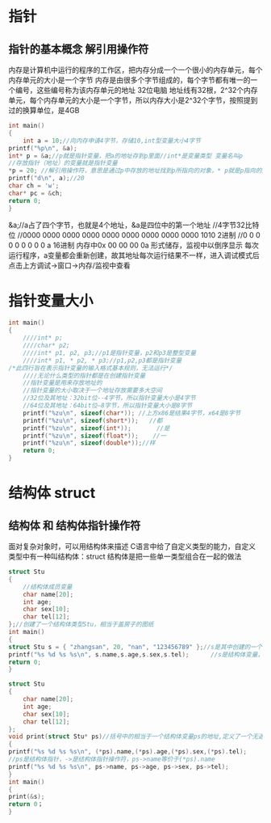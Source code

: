 # 指针
## 指针的基本概念 解引用操作符
内存是计算机中运行的程序的工作区，把内存分成一个一个很小的内存单元，每个内存单元的大小是一个字节
内存是由很多个字节组成的，每个字节都有唯一的一个编号，这些编号称为该内存单元的地址
32位电脑
地址线有32根，2^32个内存单元，每个内存单元的大小是一个字节，所以内存大小是2^32个字节，按照提到过的换算单位，是4GB

```c
int main()
{
	int a = 10;//向内存申请4字节，存储10,int型变量大小4字节
printf("%p\n", &a);
int* p = &a;//p就是指针变量，把a的地址存到p里面//int*是变量类型 变量名叫p
//存放指针（地址）的变量就是指针变量
*p = 20; //解引用操作符，意思是通过p中存放的地址找到p所指向的对象，* p就是p指向的对象
printf("d\n", a);//20
char ch = 'w';
char* pc = &ch;
return 0;
}
```
&a;//a占了四个字节，也就是4个地址，&a是四位中的第一个地址
     //4字节32比特位
     //0000 0000 0000 0000 0000 0000 0000 0000 0000 1010 2进制
     //0       0       0       0       0       0       0       0      0        a      16进制
内存中0x 00 00 00 0a 形式储存，监视中以倒序显示
	每次运行程序，a变量都会重新创建，故其地址每次运行结果不一样，进入调试模式后点击上方调试->窗口->内存/监视中查看
# 指针变量大小
```c
int main()
{
	////int* p;
	////char* p2;
	////int* p1, p2, p3;//p1是指针变量，p2和p3是整型变量
	////int* p1, * p2, * p3;//p1,p2,p3都是指针变量 
/*此四行旨在表示指针变量的输入格式基本规则，无法运行*/
	////无论什么类型的指针都是在创建指针变量
	//指针变量是用来存放地址的
	//指针变量的大小取决于一个地址存放需要多大空间
	//32位及其地址：32bit位--4字节，所以指针变量大小是4字节
	//64位及其地址：64bit位—8字节，所以指针变量大小是8字节
	printf("%zu\n", sizeof(char*)); //上方x86是结果4字节，x64是8字节
	printf("%zu\n", sizeof(short*));   //都
	printf("%zu\n", sizeof(int*));       //是
	printf("%zu\n", sizeof(float*));    //一
	printf("%zu\n", sizeof(double*));//样
	return 0;
}
```

# 结构体 struct
## 结构体 和 结构体指针操作符
面对复杂对象时，可以用结构体来描述
C语言中给了自定义类型的能力，自定义类型中有一种叫结构体：struct
结构体是把一些单一类型组合在一起的做法
```c
struct Stu
{
	//结构体成员变量
	char name[20];
	int age;
	char sex[10];
	char tel[12];
};//创建了一个结构体类型Stu，相当于盖房子的图纸
int main()
{
struct Stu s = { "zhangsan", 20, "nan", "123456789" };//s是其中创建的一个变量
printf("%s %d %s %s\n", s.name,s.age,s.sex,s.tel);      //s是结构体变量，name是结构体成员变量
return 0;
}
```
```c
struct Stu
{
	char name[20];
	int age;
	char sex[10];
	char tel[12];
};
void print(struct Stu* ps)//括号中的相当于一个结构体变量ps的地址,定义了一个无返回值的函数print
{
printf("%s %d %s %s\n", (*ps).name,(*ps).age,(*ps).sex,(*ps).tel); 
//ps是结构体指针，->是结构体指针操作符，ps->name等价于(*ps).name
printf("%s %d %s %s\n", ps->name, ps->age, ps->sex, ps->tel);
}
int main()
{
print(&s);
return 0；
}
```
